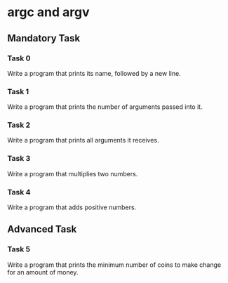 # argc and argv

## Mandatory Task

### Task 0

Write a program that prints its name, followed by a new line.

### Task 1

Write a program that prints the number of arguments passed into it.

### Task 2

Write a program that prints all arguments it receives.

### Task 3

Write a program that multiplies two numbers.

### Task 4

Write a program that adds positive numbers.

## Advanced Task

### Task 5

Write a program that prints the minimum number of coins to make change for an amount of money.
